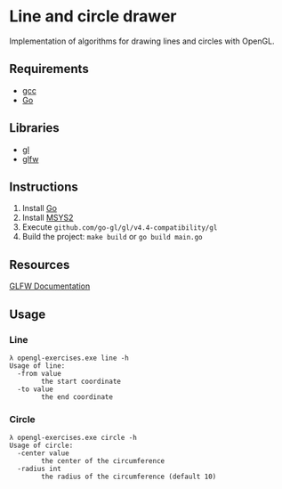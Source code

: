 # Line and circle drawer

Implementation of algorithms for drawing lines and circles with OpenGL.

## Requirements
* [gcc](https://www.msys2.org/)
* [Go](https://go.dev/)

## Libraries
* [gl](https://github.com/go-gl/gl)
* [glfw](https://github.com/go-gl/glfw)

## Instructions
1. Install  [Go](https://go.dev/)
2. Install [MSYS2](https://www.msys2.org/)
3. Execute `github.com/go-gl/gl/v4.4-compatibility/gl`
4. Build the project: `make build` or `go build main.go`

## Resources
[GLFW Documentation](https://www.glfw.org/documentation.html)

## Usage
### Line
```
λ opengl-exercises.exe line -h
Usage of line:
  -from value
        the start coordinate
  -to value
        the end coordinate  
```

### Circle
```
λ opengl-exercises.exe circle -h 
Usage of circle:
  -center value
        the center of the circumference
  -radius int
        the radius of the circumference (default 10)
```
